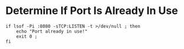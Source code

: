 # Determine If Port Is Already In Use

```
if lsof -Pi :8080 -sTCP:LISTEN -t >/dev/null ; then
    echo "Port already in use!"
    exit 0 ;
fi
```
